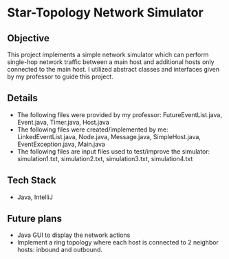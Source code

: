 # Star-Topology Network Simulator
## Objective
This project implements a simple network simulator which can perform single-hop network traffic between a main host and additional hosts only connected to the main host. I utilized abstract classes and interfaces given by my professor to guide this project. 

## Details
- The following files were provided by my professor: FutureEventList.java, Event.java, Timer.java, Host.java
- The following files were created/implemented by me: LinkedEventList.java, Node.java, Message.java, SimpleHost.java, EventException.java, Main.java
- The following files are input files used to test/improve the simulator: simulation1.txt, simulation2.txt, simulation3.txt, simulation4.txt

## Tech Stack
- Java, IntelliJ

## Future plans
- Java GUI to display the network actions
- Implement a ring topology where each host is connected to 2 neighbor hosts: inbound and outbound. 
